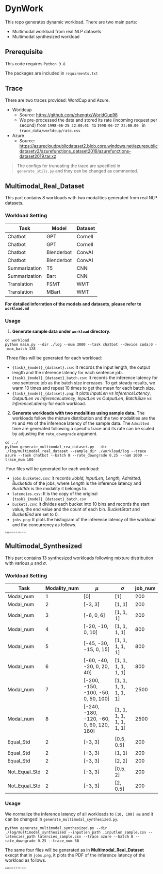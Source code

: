 # DynWork

This repo generates dynamic workload. There are two main parts:

- Multimodal workload from real NLP datasets
- Multimodal synthesized workload

## Prerequisite

This code requires `Python 3.8`

The packages are included in `requirments.txt`

## Trace

There are two traces provided: WordCup and Azure.

- Worldcup
  - Source: https://github.com/chengtx/WorldCup98
  - We pre-processed the data and stored its rate (incoming request per second) from `1998-06-25 22:00:01 `  to `1998-06-27 22:00:00 ` in `trace_data/worldcup/rate.csv`
- Azure
  - Source: https://azurecloudpublicdataset2.blob.core.windows.net/azurepublicdatasetv2/azurefunctions_dataset2019/azurefunctions-dataset2019.tar.xz

> The configs for truncating the trace are specified in `generate_utils.py` and they can be changed as commented.

## Multimodal_Real_Dataset

This part contains 8 workloads with two modalities generated from real NLP datasets.

### Workload Setting

| Task          | Model      | Dataset |
| ------------- | ---------- | ------- |
| Chatbot       | GPT        | Cornell |
| Chatbot       | GPT        | Cornell |
| Chatbot       | Blenderbot | ConvAI  |
| Chatbot       | Blenderbot | ConvAI  |
| Summarization | T5         | CNN     |
| Summarization | Bart       | CNN     |
| Translation   | FSMT       | WMT     |
| Translation   | MBart      | WMT     |

**For detailed informtion of the models and datasets, please refer to `workload.md`**

### Usage

1. **Generate sample data under `workload` directory.**  

```
cd workload
python main.py --dir ./log --num 3000 --task chatbot --device cuda:0 --max_batch 128
```

​       Three files will be generated for each workload:

- `{task}_{model}_{dataset}.csv`: It records the input length, the output length and the inference latency for each sentence job.
- `{task}_{model}_{dataset}_batch.csv`: It records the inference latency for one sentence job as the batch size increases. To get steady results, we warm 10 times and repeat 10 times to get the mean for each batch size.
- `{task}_{model}_{dataset}.png`: It plots *InputLen vs InferenceLatency*, *OutputLen vs InferenceLatency*, *InputLen vs OutputLen*, *BatchSize vs InferenceLatency* for each workload.

2. **Generate workloads with two modalities using sample data.** The workloads follow the mixture distribution and the two modalities are the `P5` and `P95` of the inference latency of the sample data. The `Admitted` time are generated following a specific trace and its rate can be scaled by adjusting the `rate_downgrade` argument.

```
cd ../
python generate_multimodal_rea_dataset.py --dir ./log/multimodal_real_dataset --sample_dir ./workload/log --trace azure --task chatbot --batch 8 --rate_downgrade 0.25 --num 1000 --trace_num 100
```

​		Four files will be generated for each workload:

- `jobs.bucketed.csv`: It records *JobId, InputLen, Length, Admitted, BucketIdx* of the jobs, where *Length* is the inference latency and *BucktIdx* is the modality it belongs to.
- `latencies.csv`: It is the copy of the original `{task}_{model}_{dataset}_batch.csv`
- `buckets.csv`: It divides each bucket into 10 bins and records the start value, the end value and the count of each bin. *BucketStart* and *BucketEnd* are set to 0.
- `jobs.png`: It plots the histogram of the inference latency of the workload and the concurrency as follows.

<img src="/Users/pleple/Library/Application Support/typora-user-images/截屏2022-05-15 下午4.05.29.png" alt="截屏2022-05-15 下午4.05.29" style="zoom: 33%;" />

## Multimodal_Synthesized

This part contains 13 synthesized workloads following mixture distribution with various $\mu$ and $\sigma$.

### Workload Setting

| Task          | Modality_num | $\mu$                                    | $\sigma$                 | job_num |
| ------------- | ------------ | ---------------------------------------- | ------------------------ | ------- |
| Modal_num     | 1            | [0]                                      | [1]                      | 200     |
| Modal_num     | 2            | [-3, 3]                                  | [1, 1]                   | 200     |
| Modal_num     | 3            | [-6, 0, 6]                               | [1, 1, 1]                | 200     |
| Modal_num     | 4            | [-20, -10, 0, 10]                        | [1, 1, 1, 1]             | 800     |
| Modal_num     | 5            | [-45, -30, -15, 0, 15]                   | [1, 1, 1, 1, 1]          | 800     |
| Modal_num     | 6            | [-60, -40, -20, 0, 20, 40]               | [1, 1, 1, 1, 1, 1]       | 800     |
| Modal_num     | 7            | [-200, -150, -100, -50, 0, 50, 100]      | [1, 1, 1, 1, 1, 1, 1]    | 2500    |
| Modal_num     | 8            | [-240, -180, -120, -60, 0, 60, 120, 180] | [1, 1, 1, 1, 1, 1, 1, 1] | 2500    |
| Equal_Std     | 2            | [-3, 3]                                  | [0.5, 0.5]               | 200     |
| Equal_Std     | 2            | [-3, 3]                                  | [1, 1]                   | 200     |
| Equal_Std     | 2            | [-3, 3]                                  | [2, 2]                   | 200     |
| Not_Equal_Std | 2            | [-3, 3]                                  | [0.5, 2]                 | 200     |
| Not_Equal_Std | 2            | [-3, 3]                                  | [2, 0.5]                 | 200     |

### Usage

We normalize the inference latency of all workloads to `[10, 100] ms` and it can be changed in `generate_multimodal_synthesized.py`.

```
python generate_multimodal_synthesized.py --dir ./log/multimodal_synthesized --inputlen_path .inputlen_sample.csv --latencies_path latencies_sample.csv --trace azure --batch 8 --rate_downgrade 0.25 --trace_num 50
```

The same four files will be generated as in **Multimodal_Real_Dataset** execpt that in `jobs.png`, it plots the PDF of the inference latency of the workload as follows.

<img src="/Users/pleple/Library/Application Support/typora-user-images/截屏2022-05-15 下午4.49.58.png" alt="截屏2022-05-15 下午4.49.58" style="zoom:33%;" />